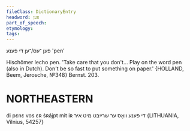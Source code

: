 ```yaml
---
fileClass: DictionaryEntry
headword: פּען
part_of_speech: 
etymology: 
tags: 
---
```

פּען
־עס/־ען
די
פּענע
'pen'

Hischômer lecho pen. 'Take care that you don't… Play on the word pen (also in Dutch). Don't be so fast to put something on paper.' {HOLLAND, Beem, Jerosche, №348}
Bernst. 203.

NORTHEASTERN
==============

di pɛnɛ vos ɛʀ s̀ʀájpt mit iʀ די פּענע וואָס ער שרײַבט מיט איר {LITHUANIA, Vilnius, 54257}

